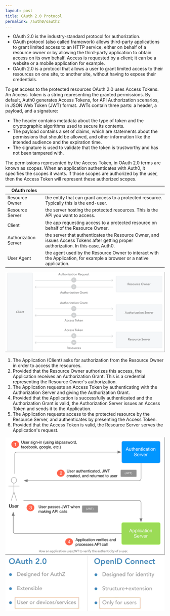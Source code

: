 ```yaml
---
layout: post
title: OAuth 2.0 Protocol
permalink: /auth0/oauth2
---
```


- OAuth 2.0 is the industry-standard protocol for authorization.
- OAuth protocol (also called framework) allows third-party applications to grant limited access to an HTTP service, either on behalf of a resource owner or by allowing the third-party application to obtain access on its own behalf. Access is requested by a client; it can be a website or a mobile application for example.
- OAuth 2.0 is a protocol that allows a user to grant limited access to their resources on one site, to another site, without having to expose their credentials.

To get access to the protected resources OAuth 2.0 uses Access Tokens. An Access Token is a string representing the granted permissions.
By default, Auth0 generates Access Tokens, for API Authorization scenarios, in JSON Web Token (JWT) format. JWTs contain three parts: a header, a payload, and a signature:
- The header contains metadata about the type of token and the cryptographic algorithms used to secure its contents.
- The payload contains a set of claims, which are statements about the permissions that should be allowed, and other information like the intended audience and the expiration time.
- The signature is used to validate that the token is trustworthy and has not been tampered with.

The permissions represented by the Access Token, in OAuth 2.0 terms are known as scopes. When an application authenticates with Auth0, it specifies the scopes it wants. If those scopes are authorized by the user, then the Access Token will represent these authorized scopes.

|OAuth roles||
|---|---|
|Resource Owner|the entity that can grant access to a protected resource. Typically this is the end-user.|
|Resource Server|the server hosting the protected resources. This is the API you want to access.|
|Client|the app requesting access to a protected resource on behalf of the Resource Owner.|
|Authorization Server|the server that authenticates the Resource Owner, and issues Access Tokens after getting proper authorization. In this case, Auth0.|
|User Agent|the agent used by the Resource Owner to interact with the Application, for example a browser or a native application.|

![auth0-basic-flow.png](https://github.com/arpit04tripathi/files-cdn/raw/cdn/auth0/auth0-basic-flow.png)

1. The Application (Client) asks for authorization from the Resource Owner in order to access the resources.
2. Provided that the Resource Owner authorizes this access, the Application receives an Authorization Grant. This is a credential representing the Resource Owner's authorization.
3. The Application requests an Access Token by authenticating with the Authorization Server and giving the Authorization Grant.
4. Provided that the Application is successfully authenticated and the Authorization Grant is valid, the Authorization Server issues an Access Token and sends it to the Application.
5. The Application requests access to the protected resource by the Resource Server, and authenticates by presenting the Access Token.
6. Provided that the Access Token is valid, the Resource Server serves the Application's request.

![authenticate.png](https://github.com/arpit04tripathi/files-cdn/raw/cdn/auth0/authenticate.png)
![oauth-vs-openid.png](https://github.com/arpit04tripathi/files-cdn/raw/cdn/auth0/oauth-vs-openid.png)
